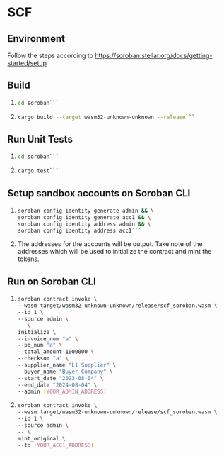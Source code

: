 # SCF

## Environment
Follow the steps according to https://soroban.stellar.org/docs/getting-started/setup 

## Build
1. ```bash
   cd soroban```
2. ```bash
   cargo build --target wasm32-unknown-unknown --release```

## Run Unit Tests
1. ```bash
   cd soroban```
2. ```bash
   cargo test```

## Setup sandbox accounts on Soroban CLI
1. ```bash
   soroban config identity generate admin && \
   soroban config identity generate acc1 && \
   soroban config identity address admin && \
   soroban config identity address acc1```
2. The addresses for the accounts will be output. Take note of the addresses which will be used to initialize the contract and mint the tokens.

## Run on Soroban CLI
1. ```bash
   soroban contract invoke \
   --wasm target/wasm32-unknown-unknown/release/scf_soroban.wasm \
   --id 1 \
   --source admin \
   -- \
   initialize \
   --invoice_num "a" \
   --po_num "a" \
   --total_amount 1000000 \
   --checksum "a" \
   --supplier_name "L1 Supplier" \
   --buyer_name "Buyer Company" \
   --start_date "2023-08-04" \
   --end_date "2024-08-04" \
   --admin [YOUR_ADMIN_ADDRESS]
   ```
2. ```bash
   soroban contract invoke \
   --wasm target/wasm32-unknown-unknown/release/scf_soroban.wasm \
   --id 1 \
   --source admin \
   -- \
   mint_original \
   --to [YOUR_ACC1_ADDRESS]
   ```
